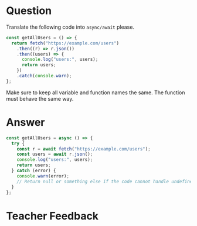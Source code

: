 # Question

Translate the following code into `async/await` please.

```js
const getAllUsers = () => {
  return fetch("https://example.com/users")
    .then((r) => r.json())
    .then((users) => {
      console.log("users:", users);
      return users;
    })
    .catch(console.warn);
};
```

Make sure to keep all variable and function names the same. The function must behave the same way.

# Answer

```js
const getAllUsers = async () => {
  try {
    const r = await fetch("https://example.com/users");
    const users = await r.json();
    console.log("users:", users);
    return users;
  } catch (error) {
    console.warn(error);
    // Return null or something else if the code cannot handle undefined.
  }
};
```

# Teacher Feedback
